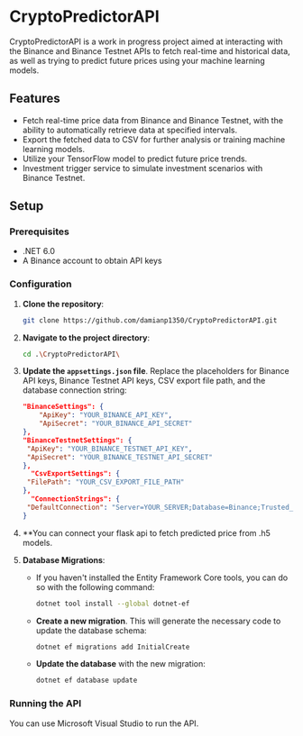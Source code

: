 # CryptoPredictorAPI

CryptoPredictorAPI is a work in progress project aimed at interacting with the Binance and Binance Testnet APIs to fetch real-time and historical data, as well as trying to predict future prices using your machine learning models.

## Features

- Fetch real-time price data from Binance and Binance Testnet, with the ability to automatically retrieve data at specified intervals.
- Export the fetched data to CSV for further analysis or training machine learning models.
- Utilize your TensorFlow model to predict future price trends.
- Investment trigger service to simulate investment scenarios with Binance Testnet.

## Setup

### Prerequisites

- .NET 6.0
- A Binance account to obtain API keys

### Configuration

1. **Clone the repository**:
   ```bash
   git clone https://github.com/damianp1350/CryptoPredictorAPI.git
   ```

2. **Navigate to the project directory**:
   ```bash
   cd .\CryptoPredictorAPI\
   ```

3. **Update the `appsettings.json` file**. Replace the placeholders for Binance API keys, Binance Testnet API keys, CSV export file path, and the database connection string:
   ```json
   "BinanceSettings": {
       "ApiKey": "YOUR_BINANCE_API_KEY",
       "ApiSecret": "YOUR_BINANCE_API_SECRET"
   },
   "BinanceTestnetSettings": {
    "ApiKey": "YOUR_BINANCE_TESTNET_API_KEY",
    "ApiSecret": "YOUR_BINANCE_TESTNET_API_SECRET"
   },
     "CsvExportSettings": {
    "FilePath": "YOUR_CSV_EXPORT_FILE_PATH"
   },
     "ConnectionStrings": {
    "DefaultConnection": "Server=YOUR_SERVER;Database=Binance;Trusted_Connection=True;TrustServerCertificate=True;"
   }
   ```

4. **You can connect your flask api to fetch predicted price from .h5 models.

5. **Database Migrations**:
   
   - If you haven't installed the Entity Framework Core tools, you can do so with the following command:
     ```bash
     dotnet tool install --global dotnet-ef
     ```

   - **Create a new migration**. This will generate the necessary code to update the database schema:
     ```bash
     dotnet ef migrations add InitialCreate
     ```

   - **Update the database** with the new migration:
     ```bash
     dotnet ef database update
     ```

### Running the API

You can use Microsoft Visual Studio to run the API.
